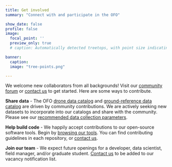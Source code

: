 ```yaml
---
title: Get involved
summary: "Connect with and participate in the OFO"

show_date: false
profile: false
image:
  focal_point: ''
  preview_only: true
  # caption: Automatically detected treetops, with point size indicating tree height, overlaid on drone-derived orthoimagery from the Tahoe National Forest

banner:
  caption:
  image: "tree-points.png"

---
```


We welcome new collaborators from all backgrounds! Visit our [community forum](https://github.com/orgs/open-forest-observatory/discussions) or [contact us](/about/#contact-us) to get started. Here are some ways to contribute.


<i class="fa-solid fa-database"></i> **Share data** - The OFO [drone data catalog](/data/drone/) and [ground-reference data catalog](/data/ground-ref) are driven by community contributions. We are actively seeking new datasets to incorporate into our catalogs and share with the community. Please see our [recommended data collection parameters](/workflows/data-collection).

<i class="fa-solid fa-laptop-code"></i> **Help build code** - We happily accept contributions to our open-source software tools. Begin by [browsing our tools](/tools/). You can find contributing guidelines in each repository, or [contact us](/about/#contact-us).

<i class="fa-solid fa-users"></i> **Join our team** - We expect future openings for a developer, data scientist, field manager, and/or graduate student. [Contact us](/about/#contact-us) to be added to our vacancy notification list.

<br>